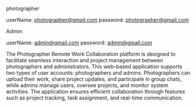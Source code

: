photographer

userName:  photographer@gmail.com
password:  photographer@gmail.com

Admin:

userName:  admin@gmail.com
password:  admin@gmail.com



The Photographer Remote Work Collaboration platform is designed to facilitate seamless interaction and project management between photographers and administrators. This web-based application supports two types of user accounts: photographers and admins. Photographers can upload their work, share project updates, and participate in group chats, while admins manage users, oversee projects, and monitor system activities. The application ensures efficient collaboration through features such as project tracking, task assignment, and real-time communication.

